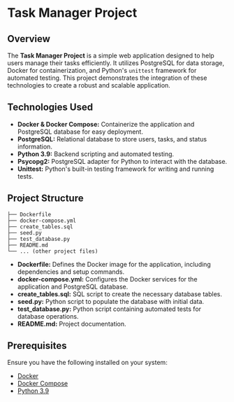 # Task Manager Project

## Overview

The **Task Manager Project** is a simple web application designed to help users manage their tasks efficiently. It utilizes PostgreSQL for data storage, Docker for containerization, and Python's `unittest` framework for automated testing. This project demonstrates the integration of these technologies to create a robust and scalable application.

## Technologies Used

- **Docker & Docker Compose:** Containerize the application and PostgreSQL database for easy deployment.
- **PostgreSQL:** Relational database to store users, tasks, and status information.
- **Python 3.9:** Backend scripting and automated testing.
- **Psycopg2:** PostgreSQL adapter for Python to interact with the database.
- **Unittest:** Python's built-in testing framework for writing and running tests.

## Project Structure
```
├── Dockerfile 
├── docker-compose.yml 
├── create_tables.sql 
├── seed.py 
├── test_database.py 
├── README.md 
└── ... (other project files)
```

- **Dockerfile:** Defines the Docker image for the application, including dependencies and setup commands.
- **docker-compose.yml:** Configures the Docker services for the application and PostgreSQL database.
- **create_tables.sql:** SQL script to create the necessary database tables.
- **seed.py:** Python script to populate the database with initial data.
- **test_database.py:** Python script containing automated tests for database operations.
- **README.md:** Project documentation.

## Prerequisites

Ensure you have the following installed on your system:

- [Docker](https://www.docker.com/get-started)
- [Docker Compose](https://docs.docker.com/compose/install/)
- [Python 3.9](https://www.python.org/downloads/)